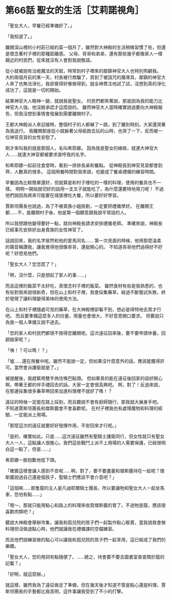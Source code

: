 # 第66話 聖女的生活［艾莉諾視角］

「聖女大人，早餐已經準備好了。」

「我知道了。」

離開深山裡的小村莊已經約莫一個月了，雖然對大神殿的生活稍微習慣了些，但還是懷念著村子裡的那種距離感。
父母、哥哥和弟弟，還有那些幾乎都像家人一樣親近的村民們，從來就沒有人會對我說敬語。

從小就被說有治癒魔法的天賦，時常到村子裡來的鄰鎮神官大人也特別照顧我。
大約兩個月前的某一天，村長被行商騙了，買到了被詛咒的魔導具，鄰鎮的神官大人來了也無法淨化，我卻覺得好像做得到，就全神貫注地試了試，沒想到真的淨化成功了，這就是一切的開始。

結果神官大人眼神一變，就說我是聖女。
村民們都笑著說，那是因為我的能力比神官大人強，他沒臉承認才這麼說的。
雖然神官大人當時確實說過要向大神殿報告，但我沒想到事情會發展到需要離開村子。

王都大神殿派人來迎接時，整個村子的人都嚇了一跳，到了離別時刻，大家還哭著為我送行。
我離開那座從小就躲著父母偷跑去玩的山時，也哭了一下，反而被一位神官見習的女性安慰了。

剛才來叫我的就是那個人，名叫希耶娜。
因為我是聖女的緣故，就連大神官大人......就連大神官都被要求直呼我的名字。

和希耶娜一起前往食堂時，看到一排排長桌和餐點。
從神殿長到神官見習都會到齊，人數真的很多。
這個用餐時間對我來說，也變成了餐桌禮儀的練習時間。

早餐因為比較簡單還好，但就算是和村子裡吃的一樣的料理，使用的餐具也不一樣。
明明一開始就切好的話用一支叉子就能吃了，為什麼還要特地用刀呢！
不過他們說因為將來可能要在城堡裡吃大餐，所以要好好學習。

賈斯坦團長也說過，為了不被貴族小姐挑剔，一定要把禮儀學好。
在離開王都......不，是離開村子後，他是第一個願意跟我說平常話的人。

所以我想跟他變得要好一點，就向神殿長請求安排禮儀老師。
準確來說，神殿長已經事先安排好出身貴族的女性神官了。

話說回來，我的名字居然和他的愛馬同名......
第一次見面的時候，他用那麼溫柔的聲音稱讚我，讓我覺得他很像哥哥，還挺開心的。
不知道哥哥他們過得好不好呢？好想見他們。

「聖女大人？您怎麼了？」

「啊，沒什麼，只是想起了家人的事......」

而且這裡的飯菜不太好吃，真懷念村子裡的飯菜。
雖然食材有些是我熟悉的，也有些對我來說很新奇，但在山上和村子裡，我會採集藥草，經過不斷嘗試失敗，終於發現了讓料理變得美味的使用方法。

在山上和村子裡隨處可見的藥草，在大神殿裡卻看不到，想必是得特地去買才行吧。
而且要準備這麼多人的份量，用量也會很大，不好意思開口要求。
但要說只為我一個人準備又說不過去。

「您的家人和村民們都很不捨得您離開呢。這次遠征回來後，要不要申請休養，回趟娘家呢？」

「咦！？可以嗎！？」

「噓......還在用餐中呢。雖然不能說一定，但如果沒什麼意外的話，應該能獲得許可。當然會派護衛就是了。」

被提醒後，我趕緊用雙手摀住嘴巴點頭。
但如果真的能在遠征後回家的話好開心啊，帶著王都的伴手禮回去的話，大家一定會很高興吧。
啊，對了！反過來說，在那邊採集很多藥草帶回來加進料理裡不就好了嗎！？

遠征的時候一定能在路上採到，而且聽說不會有廚師隨行，那我就大展身手吧。
不知道賈斯坦團長和傑斯醬會不會喜歡呢。
在村子裡我也有處理魔物和料理的經驗，一定能派上用場。

「那麼這次的遠征就要好好發揮作用，平安回來才行呢。」

「是的，確實如此。只是......這次遠征雖然有聖騎士護衛同行，但女性就只有聖女大人一人，這點讓人很擔心。我們這些戰鬥上派不上用場的人需要保護，已經很明白這一點了，但是......」

希耶娜一臉抱歉地低下頭。

「確實這樣會讓人感到不安呢......啊，對了，要不要盡量和傑斯醬待在一起呢？傑斯醬說過自己還是個孩子，聖騎士們應該不會介意吧？」

「這個嘛......那隻龍的主人是凡迪耶爾騎士團長，所以要讓牠和聖女大人一起坐馬車，恐怕有點......」

「嗯～，那就只能用點心和路上的料理來收買傑斯醬的胃了。不過牠是龍，應該很喜歡肉類吧？」

聽說大神殿會舉辦市集，讓我和孤兒院的孩子們一起製作點心販賣，當我說我會做料理但沒做過點心時，他們就讓我在禮儀課的空檔練習。

而且他們說練習做的點心可以讓我和孤兒院的孩子們一起享用，這已經成了我們的樂趣。

「聖女大人，您的用詞有點隨便了。......總之，待會要不要去圖書室查查關於龍的記載？」

「好啊，就這麼辦。」

就這樣，雖然我為了遠征做足了準備，但在幾天後才知道不管是點心還是料理，賈斯坦團長的手藝都比我高明，這件事讓我受到了不小的打擊。